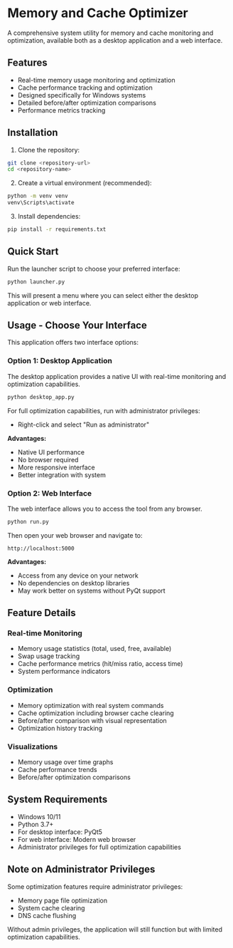 # Memory and Cache Optimizer

A comprehensive system utility for memory and cache monitoring and optimization, available both as a desktop application and a web interface.

## Features

- Real-time memory usage monitoring and optimization
- Cache performance tracking and optimization
- Designed specifically for Windows systems
- Detailed before/after optimization comparisons
- Performance metrics tracking

## Installation

1. Clone the repository:
```bash
git clone <repository-url>
cd <repository-name>
```

2. Create a virtual environment (recommended):
```bash
python -m venv venv
venv\Scripts\activate
```

3. Install dependencies:
```bash
pip install -r requirements.txt
```

## Quick Start

Run the launcher script to choose your preferred interface:

```bash
python launcher.py
```

This will present a menu where you can select either the desktop application or web interface.

## Usage - Choose Your Interface

This application offers two interface options:

### Option 1: Desktop Application

The desktop application provides a native UI with real-time monitoring and optimization capabilities.

```bash
python desktop_app.py
```

For full optimization capabilities, run with administrator privileges:
- Right-click and select "Run as administrator"

**Advantages:**
- Native UI performance
- No browser required
- More responsive interface
- Better integration with system

### Option 2: Web Interface

The web interface allows you to access the tool from any browser.

```bash
python run.py
```

Then open your web browser and navigate to:
```
http://localhost:5000
```

**Advantages:**
- Access from any device on your network
- No dependencies on desktop libraries
- May work better on systems without PyQt support

## Feature Details

### Real-time Monitoring
- Memory usage statistics (total, used, free, available)
- Swap usage tracking
- Cache performance metrics (hit/miss ratio, access time)
- System performance indicators

### Optimization
- Memory optimization with real system commands
- Cache optimization including browser cache clearing
- Before/after comparison with visual representation
- Optimization history tracking

### Visualizations
- Memory usage over time graphs
- Cache performance trends
- Before/after optimization comparisons

## System Requirements

- Windows 10/11
- Python 3.7+
- For desktop interface: PyQt5
- For web interface: Modern web browser
- Administrator privileges for full optimization capabilities

## Note on Administrator Privileges

Some optimization features require administrator privileges:
- Memory page file optimization
- System cache clearing
- DNS cache flushing

Without admin privileges, the application will still function but with limited optimization capabilities.
